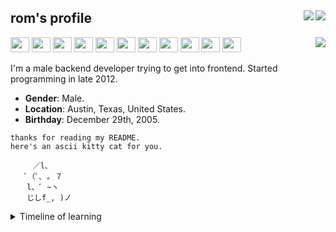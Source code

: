 <h2>
    rom's profile 
    <img align="right" src="https://komarev.com/ghpvc/?username=romdotdog&style=flat-square&color=F66565"/>
    <a href="https://rom.dog" target="_blank">
        <img align="right" src="https://img.shields.io/static/v1?label=website&message=rom.dog&color=F66565&style=flat-square"/>
    </a>
</h2> 
<a href="https://github.com/anuraghazra/github-readme-stats">
<img align="right" src="https://github-readme-stats.anuraghazra1.vercel.app/api/top-langs/?username=romdotdog&theme=dark" />
</a>
<div>
    <img width=30 height=24 src="https://devicon.dev/devicon.git/icons/typescript/typescript-plain.svg">
    <img width=30 height=24 src="https://devicon.dev/devicon.git/icons/javascript/javascript-plain.svg">
    <img width=30 height=24 src="https://devicon.dev/devicon.git/icons/python/python-plain.svg">
    <img width=30 height=24 src="https://devicon.dev/devicon.git/icons/csharp/csharp-plain.svg">
    <img width=30 height=24 src="https://devicon.dev/devicon.git/icons/react/react-original.svg">
    <img width=30 height=24 src="https://devicon.dev/devicon.git/icons/materialui/materialui-original.svg">
    <img width=30 height=24 src="https://devicon.dev/devicon.git/icons/webpack/webpack-original.svg">
    <img width=30 height=24 src="https://devicon.dev/devicon.git/icons/electron/electron-original.svg">
    <img width=30 height=24 src="https://devicon.dev/devicon.git/icons/nodejs/nodejs-original.svg">
    <img width=30 height=24 src="https://devicon.dev/devicon.git/icons/php/php-plain.svg">
    <img width=30 height=24 src="https://devicon.dev/devicon.git/icons/postgresql/postgresql-plain.svg">
</div>

I'm a male backend developer trying to get into frontend. Started programming in late 2012.
* **Gender**: Male.
* **Location**: Austin, Texas, United States.
* **Birthday**: December 29th, 2005.
```
thanks for reading my README. 
here's an ascii kitty cat for you.

     ／l、
   ﾞ（ﾟ､ ｡ ７
  　l、ﾞ ~ヽ
  　じしf_, )ノ
```

<details>
  <summary>Timeline of learning</summary>

##### Late 2012
Started programming Lua.

##### Late 2014
Started learning batch and C#. Joined GitHub on a separate account.

##### 2015
Learned python after getting mad at how absolutely awful batch is. 

##### 2016
Started getting into more advanced concepts of programming. Started learning trigonometry and the cartesian plane.

##### 2017
Learned HTML, CSS and JS.

##### 2018
Transitioned from WinForms to WPF. Started independently learning graphic design. Learned polar coordinates.

##### 2019
Learned node and PHP. Ended up creating my first website. Created an advanced bot to host a custom long-spanning RP game that I designed for my school friends.

##### 2020

###### Early
Learned in depth about compilers and virtual machines. Created and led two group projects using GitHub to implement continuous integration and created a closed-source testing framework using GitHub Actions.
###### Late
Reestablished online presence.
Learned React, webpack and similar libraries.
</details>

